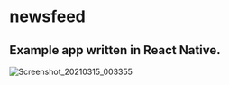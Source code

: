 # newsfeed
## Example app written in React Native.
![Screenshot_20210315_003355](https://user-images.githubusercontent.com/2754552/111132795-6f087500-8582-11eb-893c-d9740df088da.png)
